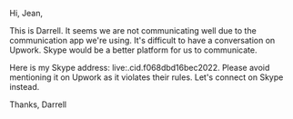 Hi, Jean,

This is Darrell. It seems we are not communicating well due to the communication app we're using. It's difficult to have a conversation on Upwork. Skype would be a better platform for us to communicate.

Here is my Skype address: live:.cid.f068dbd16bec2022. Please avoid mentioning it on Upwork as it violates their rules. Let's connect on Skype instead.

Thanks,
Darrell
